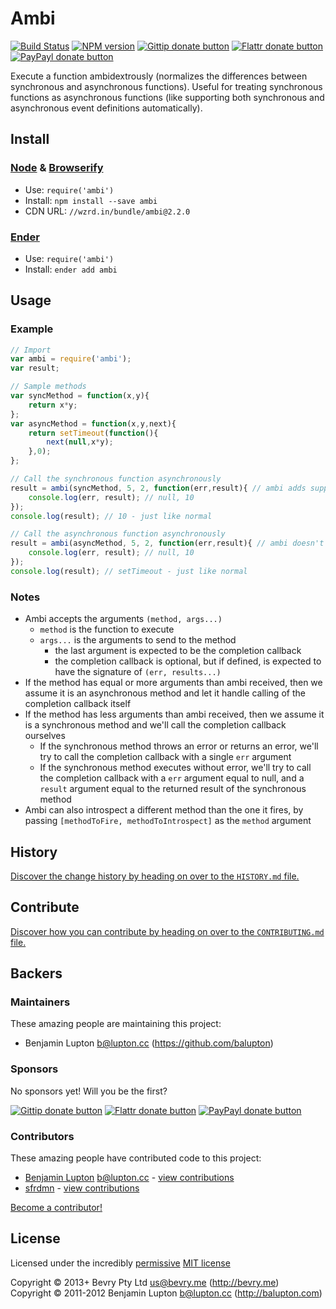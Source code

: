 
<!-- TITLE/ -->

# Ambi

<!-- /TITLE -->


<!-- BADGES/ -->

[![Build Status](http://img.shields.io/travis-ci/bevry/ambi.png?branch=master)](http://travis-ci.org/bevry/ambi "Check this project's build status on TravisCI")
[![NPM version](http://badge.fury.io/js/ambi.png)](https://npmjs.org/package/ambi "View this project on NPM")
[![Gittip donate button](http://img.shields.io/gittip/bevry.png)](https://www.gittip.com/bevry/ "Donate weekly to this project using Gittip")
[![Flattr donate button](http://img.shields.io/flattr/donate.png?color=yellow)](http://flattr.com/thing/344188/balupton-on-Flattr "Donate monthly to this project using Flattr")
[![PayPayl donate button](http://img.shields.io/paypal/donate.png?color=yellow)](https://www.paypal.com/cgi-bin/webscr?cmd=_s-xclick&hosted_button_id=QB8GQPZAH84N6 "Donate once-off to this project using Paypal")

<!-- /BADGES -->


<!-- DESCRIPTION/ -->

Execute a function ambidextrously (normalizes the differences between synchronous and asynchronous functions). Useful for treating synchronous functions as asynchronous functions (like supporting both synchronous and asynchronous event definitions automatically).

<!-- /DESCRIPTION -->


<!-- INSTALL/ -->

## Install

### [Node](http://nodejs.org/) & [Browserify](http://browserify.org/)
- Use: `require('ambi')`
- Install: `npm install --save ambi`
- CDN URL: `//wzrd.in/bundle/ambi@2.2.0`

### [Ender](http://ender.jit.su/)
- Use: `require('ambi')`
- Install: `ender add ambi`

<!-- /INSTALL -->


## Usage

### Example

``` javascript
// Import
var ambi = require('ambi');
var result;

// Sample methods
var syncMethod = function(x,y){
	return x*y;
};
var asyncMethod = function(x,y,next){
	return setTimeout(function(){
		next(null,x*y);
	},0);
};

// Call the synchronous function asynchronously
result = ambi(syncMethod, 5, 2, function(err,result){ // ambi adds support for this asynchronous callback automatically
	console.log(err, result); // null, 10
});
console.log(result); // 10 - just like normal

// Call the asynchronous function asynchronously
result = ambi(asyncMethod, 5, 2, function(err,result){ // ambi doesn't do anything special here
	console.log(err, result); // null, 10
});
console.log(result); // setTimeout - just like normal
```



### Notes

- Ambi accepts the arguments `(method, args...)`
	- `method` is the function to execute
	- `args...` is the arguments to send to the method
		- the last argument is expected to be the completion callback
		- the completion callback is optional, but if defined, is expected to have the signature of `(err, results...)`
- If the method has equal or more arguments than ambi received, then we assume it is an asynchronous method and let it handle calling of the completion callback itself
- If the method has less arguments than ambi received, then we assume it is a synchronous method and we'll call the completion callback ourselves
	- If the synchronous method throws an error or returns an error, we'll try to call the completion callback with a single `err` argument
	- If the synchronous method executes without error, we'll try to call the completion callback with a `err` argument equal to null, and a `result` argument equal to the returned result of the synchronous method
- Ambi can also introspect a different method than the one it fires, by passing `[methodToFire, methodToIntrospect]` as the `method` argument


<!-- HISTORY/ -->

## History
[Discover the change history by heading on over to the `HISTORY.md` file.](https://github.com/bevry/ambi/blob/master/HISTORY.md#files)

<!-- /HISTORY -->


<!-- CONTRIBUTE/ -->

## Contribute

[Discover how you can contribute by heading on over to the `CONTRIBUTING.md` file.](https://github.com/bevry/ambi/blob/master/CONTRIBUTING.md#files)

<!-- /CONTRIBUTE -->


<!-- BACKERS/ -->

## Backers

### Maintainers

These amazing people are maintaining this project:

- Benjamin Lupton <b@lupton.cc> (https://github.com/balupton)

### Sponsors

No sponsors yet! Will you be the first?

[![Gittip donate button](http://img.shields.io/gittip/bevry.png)](https://www.gittip.com/bevry/ "Donate weekly to this project using Gittip")
[![Flattr donate button](http://img.shields.io/flattr/donate.png?color=yellow)](http://flattr.com/thing/344188/balupton-on-Flattr "Donate monthly to this project using Flattr")
[![PayPayl donate button](http://img.shields.io/paypal/donate.png?color=yellow)](https://www.paypal.com/cgi-bin/webscr?cmd=_s-xclick&hosted_button_id=QB8GQPZAH84N6 "Donate once-off to this project using Paypal")

### Contributors

These amazing people have contributed code to this project:

- [Benjamin Lupton](https://github.com/balupton) <b@lupton.cc> - [view contributions](https://github.com/bevry/ambi/commits?author=balupton)
- [sfrdmn](https://github.com/sfrdmn) - [view contributions](https://github.com/bevry/ambi/commits?author=sfrdmn)

[Become a contributor!](https://github.com/bevry/ambi/blob/master/CONTRIBUTING.md#files)

<!-- /BACKERS -->


<!-- LICENSE/ -->

## License

Licensed under the incredibly [permissive](http://en.wikipedia.org/wiki/Permissive_free_software_licence) [MIT license](http://creativecommons.org/licenses/MIT/)

Copyright &copy; 2013+ Bevry Pty Ltd <us@bevry.me> (http://bevry.me)
<br/>Copyright &copy; 2011-2012 Benjamin Lupton <b@lupton.cc> (http://balupton.com)

<!-- /LICENSE -->


